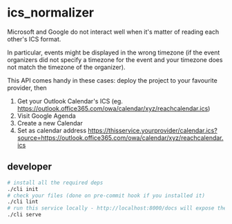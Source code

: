 # ics_normalizer

Microsoft and Google do not interact well when it's matter of reading each other's ICS format.

In particular, events might be displayed in the wrong timezone (if the event organizers did not specify a timezone for the event and your timezone does not match the timezone of the organizer).

This API comes handy in these cases: deploy the project to your favourite provider, then
1. Get your Outlook Calendar's ICS (eg. https://outlook.office365.com/owa/calendar/xyz/reachcalendar.ics)
2. Visit Google Agenda
3. Create a new Calendar
4. Set as calendar address
   https://thisservice.yourprovider/calendar.ics?source=https://outlook.office365.com/owa/calendar/xyz/reachcalendar.ics

## developer

```sh
# install all the required deps
./cli init
# check your files (done on pre-commit hook if you installed it)
./cli lint
# run this service locally - http://localhost:8000/docs will expose the OpenAPI documentation
./cli serve
```
